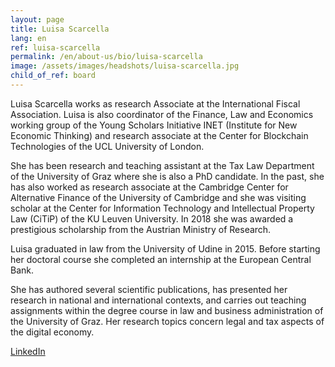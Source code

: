 ```yaml
---
layout: page
title: Luisa Scarcella
lang: en
ref: luisa-scarcella
permalink: /en/about-us/bio/luisa-scarcella
image: /assets/images/headshots/luisa-scarcella.jpg
child_of_ref: board
---
```


Luisa Scarcella works as research Associate at the International Fiscal Association. Luisa is also coordinator of the Finance, Law and Economics working group of the Young Scholars Initiative INET (Institute for New Economic Thinking) and research associate at the Center for Blockchain Technologies of the UCL University of London.

She has been research and teaching assistant at the Tax Law Department of the University of Graz where she is also a PhD candidate. In the past, she has also worked as research associate at the Cambridge Center for Alternative Finance of the University of Cambridge and she was visiting scholar at the Center for Information Technology and Intellectual Property Law (CiTiP) of the KU Leuven University. In 2018 she was awarded a prestigious scholarship from the Austrian Ministry of Research.

Luisa graduated in law from the University of Udine in 2015. Before starting her doctoral course she completed an internship at the European Central Bank.

She has authored several scientific publications, has presented her research in national and international contexts, and carries out teaching assignments within the degree course in law and business administration of the University of Graz. Her research topics concern legal and tax aspects of the digital economy.

[LinkedIn](https://www.linkedin.com/in/luisa-scarcella-0b6601147/)
